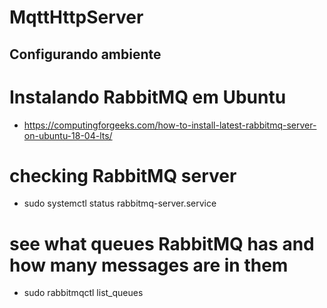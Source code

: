 # MqttHttpServer


## Configurando ambiente

# Instalando RabbitMQ em Ubuntu

- https://computingforgeeks.com/how-to-install-latest-rabbitmq-server-on-ubuntu-18-04-lts/

# checking RabbitMQ server

- sudo systemctl status  rabbitmq-server.service 

# see what queues RabbitMQ has and how many messages are in them
- sudo rabbitmqctl list_queues